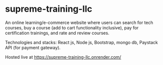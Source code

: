 # supreme-training-llc
An online learning/e-commerce website where users can search for tech courses, buy a course (add to cart functionality inclusive), pay for certification trainings, and rate and review courses. 

Technologies and stacks:
React js, Node js, Bootstrap, mongo db, Paystack API (for payment gateway).


Hosted live at https://supreme-training-llc.onrender.com/
